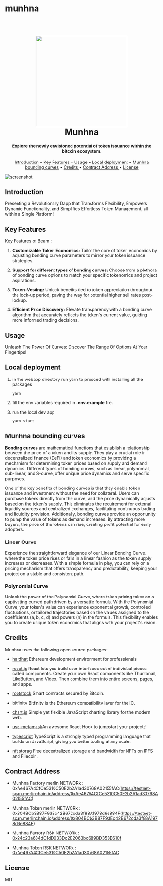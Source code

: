 # munhna
 

  
  
<h1 align="center">
  <br>
  <a href=""><img src="https://blogger.googleusercontent.com/img/b/R29vZ2xl/AVvXsEgv3e4USmiIcs2SGeMxWesP1wB9kp6XWDWlFAhji8Q28T-_x0TmlhzkU7bZAE_JR9WOzokcnzGk6oQwPMPSDBzZD8m8upiT_aky_mksBvofeKsTsrlRvRtC3XuqKhbSOrSqGfunbiRl4sQdJGpTRkUYFYrCi7oLR2vqRPmzTm8c8pklBSBILkhAaPv7JA0/s945/paper2.png" width="300"></a>
  <br>
  Munhna 
  <br>
</h1>

<h4 align="center">Explore the newly envisioned potential of token issuance within the bitcoin ecosystem. </h4>

<p align="center">
  <a href="#introduction">Introduction</a> •
  <a href="#key-features">Key Features</a> •
  <a href="#usage">Usage</a> •
  <a href="#local-deployment">Local deployment</a> •
  <a href="#munhna-bounding-curves">Munhna bounding curves</a> •
  <a href="#credits ">Credits </a> •
  <a href="#contract-address ">Contract Address  </a> •
  <a href="#license">License</a>
</p>

![screenshot](https://blogger.googleusercontent.com/img/b/R29vZ2xl/AVvXsEjY3YdbQSXhmTAK5y-UO2tcs_T6AlhYEhP8fCSis-smaVznQxnCtgs-aWO39crTiewXKmPgOem8dXSJTiyLemX-lirNoE2bm92MGyQ0RRMZ0Xjg0EZMKikPCzC2jMogtrcY6mK3i7Pn0T1FrzfqjPEnsGXDVmpFQoUPhZTnhgSkyF9S46tPk3eKzpu1RE8/s1000/Untitled-1.png)


## Introduction 

Presenting a Revolutionary Dapp that Transforms Flexibility, Empowers Dynamic Functionality, and Simplifies Effortless Token Management, all within a Single Platform!

## Key Features

Key Features of Beam :

1. **Customizable Token Economics:** Tailor the core of token economics by adjusting bonding curve parameters to mirror your token issuance strategies.



2. **Support for different types of bonding curves:** Choose from a plethora of bonding curve options to match your specific tokenomics and project aspirations.


3. **Token-Vesting:** Unlock benefits tied to token appreciation throughout the lock-up period, paving the way for potential higher sell rates post-lockup.

4. **Efficient Price Discovery:** Elevate transparency with a bonding curve algorithm that accurately reflects the token's current value, guiding more informed trading decisions.



## Usage
Unleash The Power Of Curves: Discover The Range Of Options At Your Fingertips!


## Local deployment

1. in the webapp directory run yarn to procced with installing all the packages

    ```bash
    yarn 
    ```

2. fill the env variables required in **.env.example** file. 
3. run the local dev app

    ```bash
    yarn start 
    ```

## Munhna bounding curves

**Bonding curves** are mathematical functions that establish a relationship between the price of a token and its supply. They play a crucial role in decentralized finance (DeFi) and token economics by providing a mechanism for determining token prices based on supply and demand dynamics. Different types of bonding curves, such as linear, polynomial, sub-linear, and S-curve, offer unique price dynamics and serve specific purposes.


One of the key benefits of bonding curves is that they enable token issuance and investment without the need for collateral. Users can purchase tokens directly from the curve, and the price dynamically adjusts based on the token's supply. This eliminates the requirement for external liquidity sources and centralized exchanges, facilitating continuous trading and liquidity provision. Additionally, bonding curves provide an opportunity to pump the value of tokens as demand increases. By attracting more buyers, the price of the tokens can rise, creating profit potential for early adopters.

### Linear Curve
Experience the straightforward elegance of our Linear Bonding Curve, where the token price rises or falls in a linear fashion as the token supply increases or decreases. With a simple formula in play, you can rely on a pricing mechanism that offers transparency and predictability, keeping your project on a stable and consistent path.

### Polynomial Curve
Unlock the power of the Polynomial Curve, where token pricing takes on a captivating curved path driven by a versatile formula. With the Polynomial Curve, your token's value can experience exponential growth, controlled fluctuations, or tailored trajectories based on the values assigned to the coefficients (a, b, c, d) and powers (n) in the formula. This flexibility enables you to create unique token economics that aligns with your project's vision.


## Credits

Munhna uses the following open source packages:

- [hardhat](https://hardhat.org/) Ethereum development environment for professionals


- [react.js](https://react.dev/) React lets you build user interfaces out of individual pieces called components. Create your own React components like Thumbnail, LikeButton, and Video. Then combine them into entire screens, pages, and apps.
- [rootstock](https://rootstock.io/) Smart contracts secured by Bitcoin.

- [bitfinity](https://bitfinity.network/) Bitfinity is the Ethereum compatibility layer for the IC.

- [chart.js](https://www.chartjs.org/) Simple yet flexible JavaScript charting library for the modern web.


- [use-metamask](https://github.com/mdtanrikulu/use-metamask)An awesome React Hook to jumpstart your projects!


- [typescript](https://www.typescriptlang.org/) TypeScript is a strongly typed programming language that builds on JavaScript, giving you better tooling at any scale.

- [nft.storag](https://nft.storage/) Free decentralized storage and bandwidth for NFTs on  IPFS and  Filecoin.

## Contract Address 

- Munhna Factory merlin NETWORk : 0xAe467A4CfCe5310C50E2b2A1ad30768A02155fAC(https://testnet-scan.merlinchain.io/address/0xAe467A4CfCe5310C50E2b2A1ad30768A02155fAC)

- Munhna Token merlin NETWORk  : 0x804BCb3B87F93Ec42B672cda3f88A1978d6e884F(https://testnet-scan.merlinchain.io/address/0x804BCb3B87F93Ec42B672cda3f88A1978d6e884F)


- Munhna Factory RSK NETWORk : [0x24c23a634dC1dD033Dc2B2063bc689BD35BE610f](https://explorer.testnet.rsk.co/address/0x24c23a634dC1dD033Dc2B2063bc689BD35BE610f)

- Munhna Token RSK NETWORk  : [0xAe467A4CfCe5310C50E2b2A1ad30768A02155fAC](https://explorer.testnet.rsk.co/address/0xAe467A4CfCe5310C50E2b2A1ad30768A02155fAC)


## License

MIT
